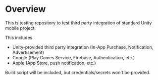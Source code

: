 # Overview
This is testing repository to test third party integration of standard Unity mobile project.  

This includes
- Unity-provided third party integration (In-App Purchase, Notification, Advertisement)
- Google (Play Games Service, Firebase, Authentication, etc.)
- Apple (App Store, push notification, etc.)

Build script will be included, but credentials/secrets won't be provided.
